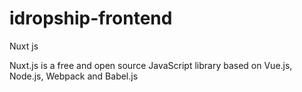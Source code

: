 # idropship-frontend
 Nuxt js
 
 Nuxt.js is a free and open source JavaScript library based on Vue.js, Node.js, Webpack and Babel.js
